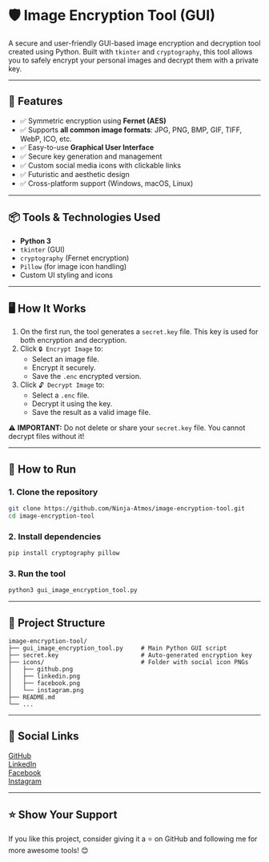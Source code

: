 # 🛡️ Image Encryption Tool (GUI)

A secure and user-friendly GUI-based image encryption and decryption tool created using Python. Built with `tkinter` and `cryptography`, this tool allows you to safely encrypt your personal images and decrypt them with a private key.

---

## 🔧 Features

- ✅ Symmetric encryption using **Fernet (AES)**
- ✅ Supports **all common image formats**: JPG, PNG, BMP, GIF, TIFF, WebP, ICO, etc.
- ✅ Easy-to-use **Graphical User Interface**
- ✅ Secure key generation and management
- ✅ Custom social media icons with clickable links
- ✅ Futuristic and aesthetic design
- ✅ Cross-platform support (Windows, macOS, Linux)

---

## 📦 Tools & Technologies Used

- **Python 3**
- `tkinter` (GUI)
- `cryptography` (Fernet encryption)
- `Pillow` (for image icon handling)
- Custom UI styling and icons

---

## 🖥️ How It Works

1. On the first run, the tool generates a `secret.key` file. This key is used for both encryption and decryption.
2. Click `🔒 Encrypt Image` to:
   - Select an image file.
   - Encrypt it securely.
   - Save the `.enc` encrypted version.
3. Click `🔓 Decrypt Image` to:
   - Select a `.enc` file.
   - Decrypt it using the key.
   - Save the result as a valid image file.

⚠️ **IMPORTANT:** Do not delete or share your `secret.key` file. You cannot decrypt files without it!

---

## 🚀 How to Run

### 1. Clone the repository
```bash
git clone https://github.com/Ninja-Atmos/image-encryption-tool.git
cd image-encryption-tool
```

### 2. Install dependencies
```bash
pip install cryptography pillow
```

### 3. Run the tool
```bash
python3 gui_image_encryption_tool.py
```

---

## 📂 Project Structure

```
image-encryption-tool/
├── gui_image_encryption_tool.py     # Main Python GUI script
├── secret.key                       # Auto-generated encryption key
├── icons/                           # Folder with social icon PNGs
│   ├── github.png
│   ├── linkedin.png
│   ├── facebook.png
│   └── instagram.png
├── README.md
└── ...
```

---

## 🔗 Social Links
[GitHub](https://github.com/Ninja-Atmos)  
[LinkedIn](https://www.linkedin.com/in/suvam0961/)  
[Facebook](https://www.facebook.com/Suvam0961/)  
[Instagram](https://www.instagram.com/suvam__biswas/)

---

## ⭐ Show Your Support

If you like this project, consider giving it a ⭐ on GitHub and following me for more awesome tools! 😊
